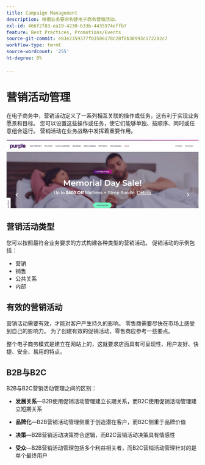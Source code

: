 ```yaml
---
title: Campaign Management
description: 根据业务要求构建电子商务营销活动。
exl-id: 466f2f83-ea19-4230-b33b-4435974effb7
feature: Best Practices, Promotions/Events
source-git-commit: e83e2359377f03506178c28f8b30993c172282c7
workflow-type: tm+mt
source-wordcount: '255'
ht-degree: 0%

---
```


# 营销活动管理

在电子商务中，营销活动定义了一系列相互关联的操作或任务，这有利于实现业务愿景和目标。 您可以设置这些操作或任务，使它们能够单独、按顺序、同时或任意组合运行。 营销活动在业务战略中发挥着重要作用。

![示例营销活动图像](../../assets/playbooks/campaign-example.png)

## 营销活动类型

您可以按照最符合业务要求的方式构建各种类型的营销活动。 促销活动的示例包括：

- 营销
- 销售
- 公共关系
- 内部

## 有效的营销活动

营销活动需要有效，才能对客户产生持久的影响。 零售商需要尽快在市场上感受到自己的影响力。 为了创建有效的促销活动，零售商应参考一些要点。

整个电子商务模式是建立在网站上的，这就要求店面具有可呈现性、用户友好、快捷、安全、易用的特点。

## B2B与B2C

B2B与B2C营销活动管理之间的区别：

- **发展关系**—B2B使用促销活动管理建立长期关系，而B2C使用促销活动管理建立短期关系

- **品牌化**—B2B营销活动管理侧重于创造潜在客户，而B2C侧重于品牌价值

- **决策**—B2B营销活动决策符合逻辑，而B2C营销活动决策具有情感性

- **受众**—B2B营销活动管理包括多个利益相关者，而B2C营销活动管理针对的是单个最终用户
